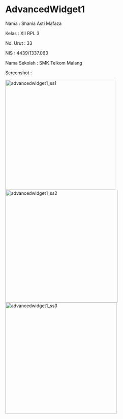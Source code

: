 # AdvancedWidget1
Nama  : Shania Asti Mafaza

Kelas  : XII RPL 3

No. Urut  : 33

NIS  : 4439/1337.063

Nama Sekolah  : SMK Telkom Malang

Screenshot :

<img width="346" alt="advancedwidget1_ss1" src="https://cloud.githubusercontent.com/assets/22075597/18755391/4ed78d36-8116-11e6-89d4-f7084fd22fe4.png">

<img width="354" alt="advancedwidget1_ss2" src="https://cloud.githubusercontent.com/assets/22075597/18755390/4eca1066-8116-11e6-8421-43179acaa355.png">

<img width="351" alt="advancedwidget1_ss3" src="https://cloud.githubusercontent.com/assets/22075597/18755389/4ec45d42-8116-11e6-9107-ecffd54ae553.png">
